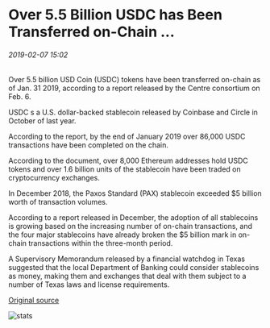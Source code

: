 # Over 5.5 Billion USDC has Been Transferred оn-Chain ...

###### 2019-02-07 15:02

Over 5.5 billion USD Coin (USDC) tokens have been transferred on-chain as of Jan. 31 2019, according to a report released by the Centre consortium on Feb. 6.

USDC s a U.S. dollar-backed stablecoin released by Coinbase and Circle in October of last year.

According to the report, by the end of January 2019 over 86,000 USDC transactions have been completed on the chain.

According to the document, over 8,000 Ethereum addresses hold USDC tokens and over 1.6 billion units of the stablecoin have been traded on cryptocurrency exchanges.

In December 2018, the Paxos Standard (PAX) stablecoin exceeded $5 billion worth of transaction volumes.

According to a report released in December, the adoption of all stablecoins is growing based on the increasing number of on-chain transactions, and the four major stablecoins have already broken the $5 billion mark in on-chain transactions within the three-month period.

A Supervisory Memorandum released by a financial watchdog in Texas suggested that the local Department of Banking could consider stablecoins as money, making them and exchanges that deal with them subject to a number of Texas laws and license requirements.

[Original source](https://cointelegraph.com/news/over-55-billion-usdc-has-been-transferred-on-chain)

![stats](https://c.statcounter.com/11760860/0/a89fa40b/1/ "stats")